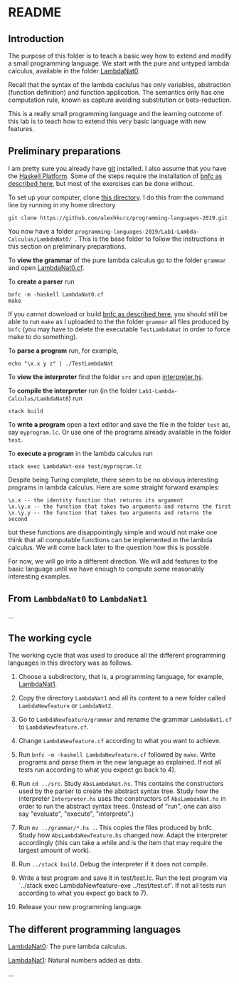 # README

## Introduction

The purpose of this folder is to teach a basic way how to extend and modify a small programming language. We start with the pure and untyped lambda calculus, available in the folder [LambdaNat0](https://github.com/alexhkurz/programming-languages-2019/tree/master/Lab1-Lambda-Calculus/LambdaNat0). 

Recall that the syntax of the lambda caclulus has only variables, abstraction (function definition) and 
function application. The semantics only has one computation rule, known as capture avoiding substitution or beta-reduction.

This is a really small programming language and the learning outcome of this lab is to teach how to extend this very basic language with new features.

## Preliminary preparations

I am pretty sure you already have [git](https://git-scm.com/) installed. I also assume that you have the [Haskell Platform](https://www.haskell.org/platform/). Some of the steps require the installation of [bnfc as described here](https://github.com/alexhkurz/programming-languages-2019/blob/master/BNFC-installation.md), but most of the exercises can be done without.

To set up your computer, clone [this directory](https://github.com/alexhkurz/programming-languages-2019/). I do this from the command line by running in my home directory

    git clone https://github.com/alexhkurz/programming-languages-2019.git
    
You now have a folder `programming-languages-2019/Lab1-Lambda-Calculus/LambdaNat0/
`. This is the base folder to follow the instructions in this section on preliminary preparations.

To **view the grammar** of the pure lambda calculus go to the folder `grammar` and  open [LambdaNat0.cf](https://github.com/alexhkurz/programming-languages-2019/blob/master/Lab1-Lambda-Calculus/LambdaNat0/grammar/LambdaNat0.cf). 

To **create a parser** run

    bnfc -m -haskell LambdaNat0.cf
    make

If you cannot download or build [bnfc as described here](https://github.com/alexhkurz/programming-languages-2019/blob/master/BNFC-installation.md), you should still be able to run `make` as I uploaded to the the folder `grammar` all files produced by `bnfc` (you may have to delete the executable `TestLambdaNat` in order to force make to do something).

To **parse a program** run, for example,

    echo "\x.x y z" | ./TestLambdaNat
    
To **view the interpreter** find the folder `src` and open [interpreter.hs](https://github.com/alexhkurz/programming-languages-2019/blob/master/Lab1-Lambda-Calculus/LambdaNat0/src/Interpreter.hs).
    
To **compile the interpreter** run (in the folder `Lab1-Lambda-Calculus/LambdaNat0`) run

    stack build
    
To **write a program** open a text editor and save the file in the folder `test` as, say `myprogram.lc`. Or use one of the programs already available in the folder `test`.

To **execute a program**  in the lambda calculus run

    stack exec LambdaNat-exe test/myprogram.lc


Despite being Turing complete, there seem to be no obvious interesting programs in lambda calculus. Here are some straight forward examples:

    \x.x -- the identity function that returns its argument
    \x.\y.x -- the function that takes two arguments and returns the first
    \x.\y.y -- the function that takes two arguments and returns the second
    
but these functions are disappointingly simple and would not make one think that all computable functions can be implemented
in the lambda calculus. We will come back later to the question how this is possble.

For now, we will go into a different direction. We will add features to the basic language until we have enough to compute some reasonably
interesting examples.

## From `LambbdaNat0` to `LambdaNat1`

...

## The working cycle

The working cycle that was used to produce all the different programming languages in this directory was as follows. 

1) Choose a subdirectory, that is, a programming language, for example, [LambdaNat1](https://github.com/alexhkurz/programming-languages-2019/tree/master/Lab1-Lambda-Calculus/LambdaNat0).

2) Copy the directory `LambdaNat1` and all its content to a new folder called `LambdaNewfeature` or `LambdaNat2`.

3) Go to `LambdaNewfeature/grammar` and rename the grammar `LambdaNat1.cf` to `LambdaNewfeature.cf`.

4) Change `LambdaNewfeature.cf` according to what you want to achieve.

5) Run `bnfc -m -haskell LambdaNewfeature.cf` followed by `make`. Write programs and parse them in the new language as explained. If not all tests run according to what you expect go back to 4).

6) Run `cd ../src`. Study `AbsLambdaNat.hs`. This contains the constructors used by the parser to create the abstract syntax tree. 
Study how the interpreter `Interpreter.hs` uses the constructors of `AbsLambdaNat.hs` in order to run
the abstract syntax trees. (Instead of "run", one can also say "evaluate", "execute", "interprete".)

7) Run `mv ../grammar/*.hs .`. This copies the files produced by bnfc. 
Study how `AbsLambdaNewfeature.hs` changed now. Adapt the interpreter accordingly (this can take a while and is the item that may require the largest amount of work).

8) Run `../stack build`. Debug the interpreter if it does not compile. 

9) Write a test program and save it in test/test.lc. Run the test program via `../stack exec LambdaNewfeature-exe ../test/test.cf'. 
If not all tests run according to what you expect go back to 7).

10) Release your new programming language.

## The different programming languages

[LambdaNat0](): The pure lambda calculus.

[LambdaNat1](): Natural numbers added as data. 

...







